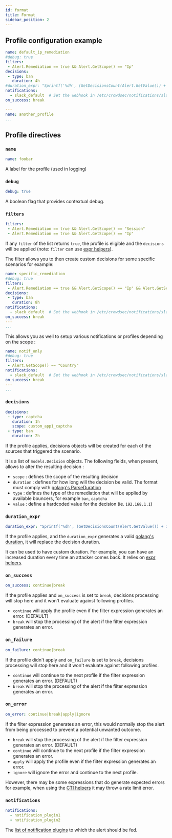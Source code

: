 ```yaml
---
id: format
title: Format
sidebar_position: 2
---
```


## Profile configuration example

```yaml title="/etc/crowdsec/profiles.yaml"
name: default_ip_remediation
#debug: true
filters:
 - Alert.Remediation == true && Alert.GetScope() == "Ip"
decisions:
 - type: ban
   duration: 4h
#duration_expr: "Sprintf('%dh', (GetDecisionsCount(Alert.GetValue()) + 1) * 4)"
notifications:
  - slack_default  # Set the webhook in /etc/crowdsec/notifications/slack.yaml before enabling this.
on_success: break

---
name: another_profile
...
```


## Profile directives

### `name`

```yaml
name: foobar
```

A label for the profile (used in logging)

### `debug`

```yaml
debug: true
```

A boolean flag that provides contextual debug.

### `filters`

```yaml
filters:
 - Alert.Remediation == true && Alert.GetScope() == "Session"
 - Alert.Remediation == true && Alert.GetScope() == "Ip"
```

If any `filter` of the list returns `true`, the profile is eligible and the `decisions` will be applied (note: `filter` can use [expr helpers](/expr/intro.md)).

The filter allows you to then create custom decisions for some specific scenarios for example:

```yaml
name: specific_remediation
#debug: true
filters:
 - Alert.Remediation == true && Alert.GetScope() == "Ip" && Alert.GetScenario() in ["crowdsecurity/ssh-bf", "crowdsecurity/ssh-user-enum"]
decisions:
 - type: ban
   duration: 8h
notifications:
  - slack_default  # Set the webhook in /etc/crowdsec/notifications/slack.yaml before enabling this.
on_success: break
---
...
```

This allows you as well to setup various notifications or profiles depending on the scope :

```yaml
name: notif_only
#debug: true
filters:
 - Alert.GetScope() == "Country"
notifications:
  - slack_default  # Set the webhook in /etc/crowdsec/notifications/slack.yaml before enabling this.
on_success: break
---
...
```

### `decisions`

```yaml
decisions:
 - type: captcha
   duration: 1h
   scope: custom_app1_captcha
 - type: ban
   duration: 2h
```

If the profile applies, decisions objects will be created for each of the sources that triggered the scenario.

It is a list of `models.Decision` objects. The following fields, when present, allows to alter the resulting decision :

 - `scope` : defines the scope of the resulting decision
 - `duration` : defines for how long will the decision be valid. The format must comply with [golang's ParseDuration](https://pkg.go.dev/time#ParseDuration)
 - `type` : defines the type of the remediation that will be applied by available bouncers, for example `ban`, `captcha`
 - `value` : define a hardcoded value for the decision (ie. `192.168.1.1`)

### `duration_expr`

```yaml
duration_expr: "Sprintf('%dh', (GetDecisionsCount(Alert.GetValue()) + 1) * 4)"
```

If the profile applies, and the `duration_expr` generates a valid [golang's duration](https://pkg.go.dev/time#ParseDuration), it will replace the decision duration.

It can be used to have custom duration. For example, you can have an increased duration every time an attacker comes back.
It relies on [expr helpers](/expr/intro.md).

### `on_success`

```yaml
on_success: continue|break
```

If the profile applies and `on_success` is set to `break`, decisions processing will stop here and it won't evaluate against following profiles.

- `continue` will apply the profile even if the filter expression generates an error. (DEFAULT)
- `break` will stop the processing of the alert if the filter expression generates an error.
### `on_failure`

```yaml
on_failure: continue|break
```

If the profile didn't apply and `on_failure` is set to `break`, decisions processing will stop here and it won't evaluate against following profiles.

- `continue` will continue to the next profile if the filter expression generates an error. (DEFAULT)
- `break` will stop the processing of the alert if the filter expression generates an error. 
### `on_error`

```yaml
on_error: continue|break|apply|ignore
```

If the filter expression generates an error, this would normally stop the alert from being processed to prevent a potential unwanted outcome.

- `break` will stop the processing of the alert if the filter expression generates an error. (DEFAULT)
- `continue` will continue to the next profile if the filter expression generates an error.
- `apply` will apply the profile even if the filter expression generates an error.
- `ignore` will ignore the error and continue to the next profile.

However, there may be some expressions that do generate expected errors for example, when using the [CTI helpers](/expr/cti_helpers.md) it may throw a rate limit error.

### `notifications`

```yaml
notifications:
  - notification_plugin1
  - notification_plugin2
```

The [list of notification plugins](/notification_plugins/intro.md) to which the alert should be fed.
